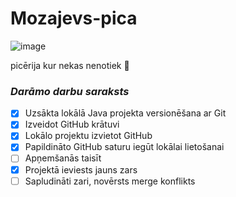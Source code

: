# Mozajevs-pica

![image](https://user-images.githubusercontent.com/129927907/231424815-b5253876-8dd8-4e3f-9000-ec246c9c67fb.png)

picērija kur nekas nenotiek :pizza:

### *Darāmo darbu saraksts*
- [x] Uzsākta lokālā Java projekta versionēšana ar Git
- [x] Izveidot GitHub krātuvi
- [x] Lokālo projektu izvietot GitHub
- [x] Papildināto GitHub saturu iegūt lokālai lietošanai
- [ ] Apņemšanās taisīt
- [x] Projektā ieviests jauns zars
- [ ] Sapludināti zari, novērsts merge konflikts
